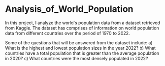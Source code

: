 # Analysis_of_World_Population
In this project, I analyze the world's population data  from a dataset retrieved from Kaggle. The dataset has comprises of information on world population data from different countries over the period of 1970 to 2022. 



Some of the questions that will be answered from the dataset include:
a) What is the highest and lowest population sizes in the year 2022?
b) What countries have a total population that is greater than the average population in 2020?
c) What countries were the most densely populated in 2022?
